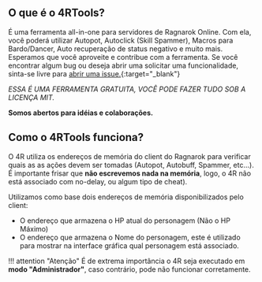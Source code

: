 ## O que é o 4RTools?
É uma ferramenta all-in-one para servidores de Ragnarok Online. Com ela, você poderá utilizar Autopot, Autoclick (Skill Spammer), Macros para Bardo/Dancer, Auto recuperação de status negativo e muito mais. Esperamos que você aproveite e contribue com a ferramenta. Se você encontrar algum bug ou deseja abrir uma solicitar uma funcionalidade, sinta-se livre para [abrir uma issue.](https://github.com/4RTools/4RTools/issues){:target="_blank"}

*ESSA É UMA FERRAMENTA GRATUITA, VOCÊ PODE FAZER TUDO SOB A LICENÇA MIT.*

**Somos abertos para idéias e colaborações.**

## Como o 4RTools funciona?
O 4R utiliza os endereços de memória do client do Ragnarok para verificar quais as as ações devem ser tomadas (Autopot, Autobuff, Spammer, etc...). É importante frisar que **não escrevemos nada na memória**, logo, o 4R não está associado com no-delay, ou algum tipo de cheat).

Utilizamos como base dois endereços de memória disponibilizados pelo client:
* O endereço que armazena o HP atual do personagem (Não o HP Máximo)
* O endereço que armazena o Nome do personagem, este é utilizado para mostrar na interface gráfica qual personagem está associado.

!!! attention "Atenção"
    É de extrema importância o 4R seja executado em **modo "Administrador"**, caso contrário, pode não funcionar corretamente.
